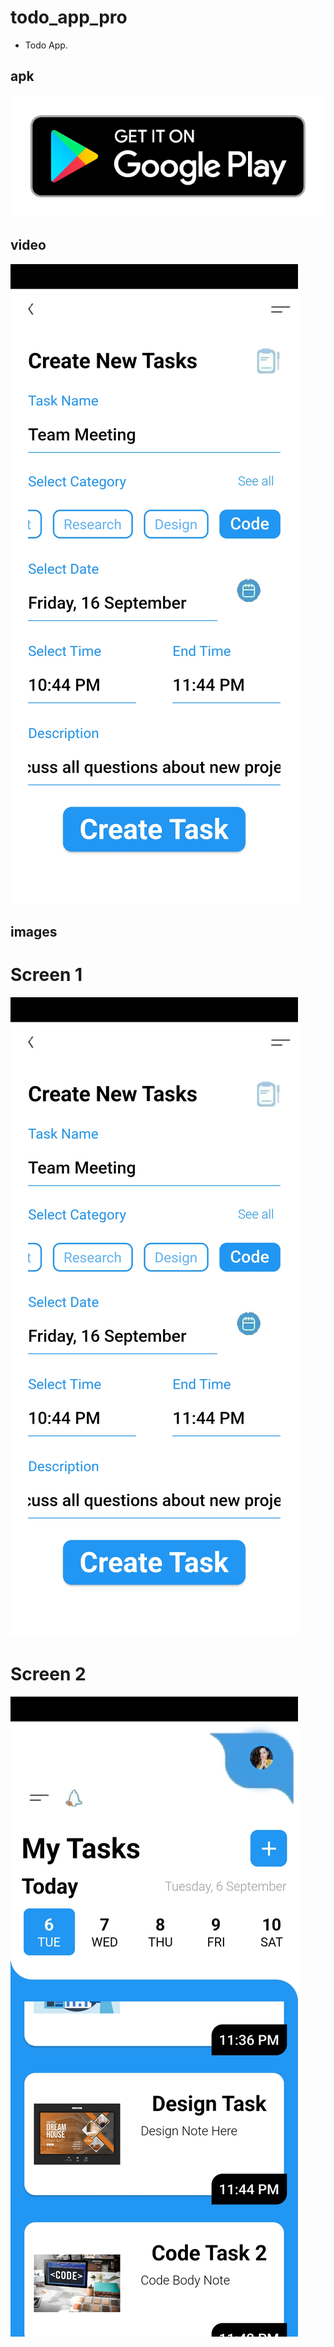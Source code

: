 # todo_app_pro

* Todo App.
## apk
[![apk](assets_github/google%20play.png)](https://github.com/the-best-is-best/todo_app_pro_mina/releases/download/v1.0.2/app.apk)



## video

[<img src="assets_github/1.jpg">](https://youtu.be/IgzEWMFqnmE
 "Now in Android: 21 or above")

 
## images
# Screen 1
![Todo App1](assets_github/1.jpg)
# Screen 2
![Todo App2](assets_github/2.jpg)



